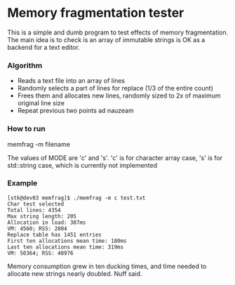 # Memory fragmentation tester #

This is a simple and dumb program to test effects of memory fragmentation. The main idea is to check is an array of immutable strings is OK as a backend for a text editor.

### Algorithm ###

* Reads a text file into an array of lines
* Randomly selects a part of lines for replace (1/3 of the entire count)
* Frees them and allocates new lines, randomly sized to 2x of maximum original line size
* Repeat previous two points ad nauzeam

### How to run ###

memfrag -m <MODE> filename

The values of MODE are 'c' and 's'. 'c' is for character array case, 's' is for std::string case, which is currently not implemented

### Example ###

```
[stk@dev03 memfrag]$ ./memfrag -m c test.txt 
Char test selected
Total lines: 4354
Max string length: 205
Allocation in load: 387ms
VM: 4560; RSS: 2804
Replace table has 1451 entries
First ten allocations mean time: 180ms
Last ten allocations mean time: 319ms
VM: 50364; RSS: 48976
```

Memory consumption grew in ten ducking times, and time needed to allocate new strings nearly doubled. Nuff said.